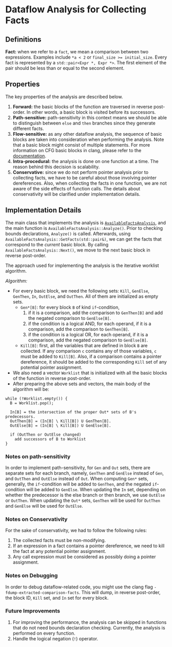 # Dataflow Analysis for Collecting Facts

## Definitions
**Fact:** when we refer to a `fact`, we mean a comparison between two expressions. Examples include `*a < 2` or `final_size >= initial_size`. Every fact is represented by a `std::pair<Expr *, Expr *>`. The first element of the pair should be less than or equal to the second element.


## Properties
The key properties of the analysis are described below.
1. **Forward:** the basic blocks of the function are traversed in reverse post-order. In other words, a basic block is visited before its successors.
2. **Path-sensitive:** path-sensitivity in this context means we should be able to distinguish between `else` and `then` branches since they generate different facts.
3. **Flow-sensitive:** as any other dataflow analysis, the sequence of basic blocks are taken into consideration when performing the analysis. Note that a basic block might consist of multiple statements. For more information on CFG basic blocks in clang, please refer to the [documentation](https://clang.llvm.org/doxygen/classclang_1_1CFGBlock.html).
4. **Intra-procedural:** the analysis is done on one function at a time. The reason behind this decision is scalability.
5. **Conservative:** since we do not perform pointer analysis prior to collecting facts, we have to be careful about those involving pointer dereferences. Also, when collecting the facts in one function, we are not aware of the side effects of function calls. The details about conservativity will be clarified under implementation details.


## Implementation Details
The main class that implements the analysis is [`AvailableFactsAnalysis`](https://github.com/microsoft/checkedc-clang/blob/master/lib/Sema/AvailableFactsAnalysis.cpp), and the main function is `AvailableFactsAnalysis::Analyze()`.
Prior to checking bounds declarations, `Analyze()` is called. Afterwards, using `AvailableFactsAnalysis::GetFacts(std::pair&)`, we can get the facts that correspond to the *current* basic block. By calling `AvailableFactsAnalysis::Next()`, we move to the next basic block in reverse post-order.

The approach used for implementing the analysis is the iterative worklist algorithm.

*Algorithm:*
* For every basic block, we need the following sets: `Kill`, `GenElse`, `GenThen`, `In`, `OutElse`, and `OutThen`. All of them are initialized as empty sets.
    * `Gen*[B]`: for every block `B` of kind `if`-condition,
      1. if it is a comparison, add the comparison to `GenThen[B]` and add the negated comparison to `GenElse[B]`.
      2. if the condition is a logical AND, for each operand, if it is a comparison, add the comparison to `GenThen[B]`.
      3. if the condition is a logical OR, for each operand, if it is a comparison, add the negated comparison to `GenElse[B]`.
    * `Kill[B]`: first, all the variables that are defined in block `B` are collected. If any comparison `c` contains any of those variables, `c` must be added to `Kill[B]`. Also, if a comparison contains a pointer dereference, it should be added to the corresponding `Kill` set of any potential pointer assignment.
* We also need a vector `Worklist` that is initialized with all the basic blocks of the function in reverse post-order.
* After preparing the above sets and vectors, the main body of the algorithm will be:
```
while (!Worklist.empty()) {
  B = Worklist.pop();

  In[B] = the intersection of the proper Out* sets of B's predecessors.
  OutThen[B] = (In[B] \ Kill[B]) U GenThen[B].
  OutElse[B] = (In[B] \ Kill[B]) U GenElse[B].

  if (OutThen or OutElse changed)
    add successors of B to Worklist
}
```

### Notes on path-sensitivity
In order to implement path-sensitivity, for `Gen` and `Out` sets, there are separate sets for each branch, namely, `GenThen` and `GenElse` instead of `Gen`, and `OutThen` and `OutElse` instead of `Out`. When computing `Gen*` sets, generally, the `if`-condition will be added to `GenThen`, and the negated `if`-condition will be added to `GenElse`.
When updating the `In` set, depending on whether the predecessor is the else branch or then branch, we use `OutElse` or `OutThen`.
When updating the `Out*` sets, `GenThen` will be used for `OutThen` and `GenElse` will be used for `OutElse`.

### Notes on Conservativity
For the sake of conservativity, we had to follow the following rules:
1. The collected facts must be non-modifying.
2. If an expression in a fact contains a pointer dereference, we need to kill the fact at any potential pointer assignment.
3. Any call expression must be considered as possibly doing a pointer assignment.

### Notes on Debugging
In order to debug dataflow-related code, you might use the clang flag `-fdump-extracted-comparison-facts`. This will dump, in reverse post-order, the block ID, `Kill` set, and `In` set for every block.

### Future Improvements
1. For improving the performance, the analysis can be skipped in functions that do not need bounds declaration checking. Currently, the analysis is performed on every function.
2. Handle the logical negation (`!`) operator.